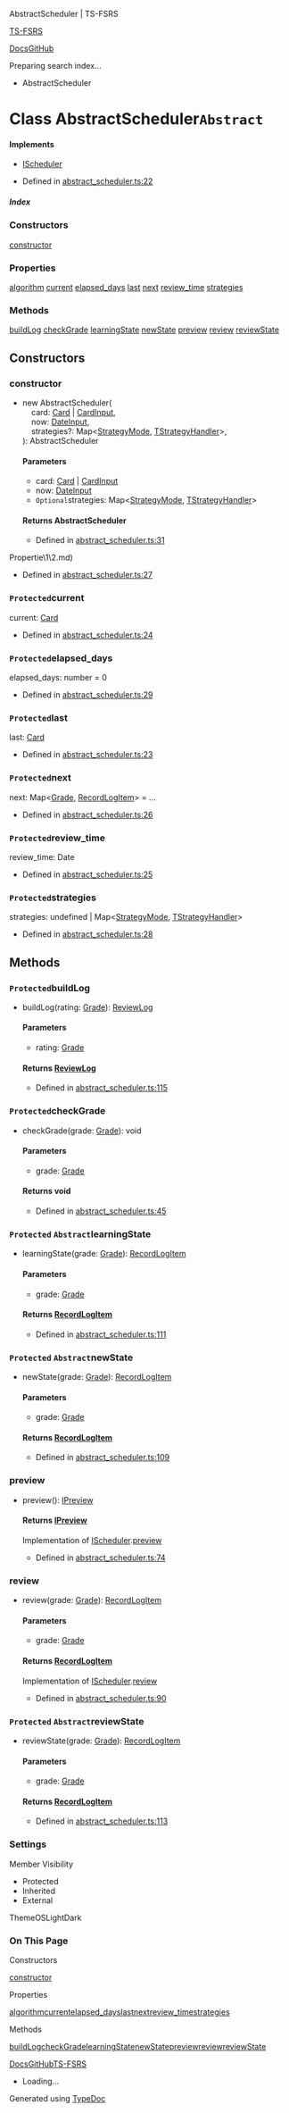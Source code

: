 AbstractScheduler | TS-FSRS

[TS-FSRS](https://open-spaced-repetition.github.io/ts-fsrs/)

[Docs](https://open-spaced-repetition.github.io/ts-fsrs/)[GitHub](https://github.com/open-spaced-repetition/ts-fsrs)

Preparing search index...

* AbstractScheduler

Class AbstractScheduler`Abstract`
=================================

#### Implements

* [IScheduler](../interface\1\2.md)

* Defined in [abstract\_scheduler.ts:22](https://github.com/open-spaced-repetition/ts-fsrs/blob/448c678f6f26c323e9e70bad552dc154ac6f7de6/src/fsrs/abstract_scheduler.ts#L22)

##### Index

### Constructors

[constructor](#constructor)

### Properties

[algorithm](#algorithm)
[current](#current)
[elapsed\_days](#elapsed_days)
[last](#last)
[next](#next)
[review\_time](#review_time)
[strategies](#strategies)

### Methods

[buildLog](#buildlog)
[checkGrade](#checkgrade)
[learningState](#learningstate)
[newState](#newstate)
[preview](#preview)
[review](#review)
[reviewState](#reviewstate)

Constructors
------------

### constructor

* new AbstractScheduler(  
      card: [Card](../interface\1\2.md) | [CardInput](../interface\1\2.md),  
      now: [DateInput](../type\1\2.md\1\2.md),  
      strategies?: Map<[StrategyMode](../enum\1\2.md), [TStrategyHandler](../type\1\2.md)>,  
  ): AbstractScheduler

  #### Parameters

  + card: [Card](../interface\1\2.md) | [CardInput](../interface\1\2.md)
  + now: [DateInput](../type\1\2.md\1\2.md)
  + `Optional`strategies: Map<[StrategyMode](../enum\1\2.md), [TStrategyHandler](../type\1\2.md)>

  #### Returns AbstractScheduler

  + Defined in [abstract\_scheduler.ts:31](https://github.com/open-spaced-repetition/ts-fsrs/blob/448c678f6f26c323e9e70bad552dc154ac6f7de6/src/fsrs/abstract_scheduler.ts#L31)

Propertie\1\2.md)

* Defined in [abstract\_scheduler.ts:27](https://github.com/open-spaced-repetition/ts-fsrs/blob/448c678f6f26c323e9e70bad552dc154ac6f7de6/src/fsrs/abstract_scheduler.ts#L27)

### `Protected`current

current: [Card](../interface\1\2.md)

* Defined in [abstract\_scheduler.ts:24](https://github.com/open-spaced-repetition/ts-fsrs/blob/448c678f6f26c323e9e70bad552dc154ac6f7de6/src/fsrs/abstract_scheduler.ts#L24)

### `Protected`elapsed\_days

elapsed\_days: number = 0

* Defined in [abstract\_scheduler.ts:29](https://github.com/open-spaced-repetition/ts-fsrs/blob/448c678f6f26c323e9e70bad552dc154ac6f7de6/src/fsrs/abstract_scheduler.ts#L29)

### `Protected`last

last: [Card](../interface\1\2.md)

* Defined in [abstract\_scheduler.ts:23](https://github.com/open-spaced-repetition/ts-fsrs/blob/448c678f6f26c323e9e70bad552dc154ac6f7de6/src/fsrs/abstract_scheduler.ts#L23)

### `Protected`next

next: Map<[Grade](../type\1\2.md), [RecordLogItem](../type\1\2.md)> = ...

* Defined in [abstract\_scheduler.ts:26](https://github.com/open-spaced-repetition/ts-fsrs/blob/448c678f6f26c323e9e70bad552dc154ac6f7de6/src/fsrs/abstract_scheduler.ts#L26)

### `Protected`review\_time

review\_time: Date

* Defined in [abstract\_scheduler.ts:25](https://github.com/open-spaced-repetition/ts-fsrs/blob/448c678f6f26c323e9e70bad552dc154ac6f7de6/src/fsrs/abstract_scheduler.ts#L25)

### `Protected`strategies

strategies: undefined | Map<[StrategyMode](../enum\1\2.md), [TStrategyHandler](../type\1\2.md)>

* Defined in [abstract\_scheduler.ts:28](https://github.com/open-spaced-repetition/ts-fsrs/blob/448c678f6f26c323e9e70bad552dc154ac6f7de6/src/fsrs/abstract_scheduler.ts#L28)

Methods
-------

### `Protected`buildLog

* buildLog(rating: [Grade](../type\1\2.md)): [ReviewLog](../interface\1\2.md)

  #### Parameters

  + rating: [Grade](../type\1\2.md)

  #### Returns [ReviewLog](../interface\1\2.md)

  + Defined in [abstract\_scheduler.ts:115](https://github.com/open-spaced-repetition/ts-fsrs/blob/448c678f6f26c323e9e70bad552dc154ac6f7de6/src/fsrs/abstract_scheduler.ts#L115)

### `Protected`checkGrade

* checkGrade(grade: [Grade](../type\1\2.md)): void

  #### Parameters

  + grade: [Grade](../type\1\2.md)

  #### Returns void

  + Defined in [abstract\_scheduler.ts:45](https://github.com/open-spaced-repetition/ts-fsrs/blob/448c678f6f26c323e9e70bad552dc154ac6f7de6/src/fsrs/abstract_scheduler.ts#L45)

### `Protected` `Abstract`learningState

* learningState(grade: [Grade](../type\1\2.md)): [RecordLogItem](../type\1\2.md)

  #### Parameters

  + grade: [Grade](../type\1\2.md)

  #### Returns [RecordLogItem](../type\1\2.md)

  + Defined in [abstract\_scheduler.ts:111](https://github.com/open-spaced-repetition/ts-fsrs/blob/448c678f6f26c323e9e70bad552dc154ac6f7de6/src/fsrs/abstract_scheduler.ts#L111)

### `Protected` `Abstract`newState

* newState(grade: [Grade](../type\1\2.md)): [RecordLogItem](../type\1\2.md)

  #### Parameters

  + grade: [Grade](../type\1\2.md)

  #### Returns [RecordLogItem](../type\1\2.md)

  + Defined in [abstract\_scheduler.ts:109](https://github.com/open-spaced-repetition/ts-fsrs/blob/448c678f6f26c323e9e70bad552dc154ac6f7de6/src/fsrs/abstract_scheduler.ts#L109)

### preview

* preview(): [IPreview](../interface\1\2.md)

  #### Returns [IPreview](../interface\1\2.md)

  Implementation of [IScheduler](../interface\1\2.md).[preview](../interface\1\2.md#preview)

  + Defined in [abstract\_scheduler.ts:74](https://github.com/open-spaced-repetition/ts-fsrs/blob/448c678f6f26c323e9e70bad552dc154ac6f7de6/src/fsrs/abstract_scheduler.ts#L74)

### review

* review(grade: [Grade](../type\1\2.md)): [RecordLogItem](../type\1\2.md)

  #### Parameters

  + grade: [Grade](../type\1\2.md)

  #### Returns [RecordLogItem](../type\1\2.md)

  Implementation of [IScheduler](../interface\1\2.md).[review](../interface\1\2.md#review)

  + Defined in [abstract\_scheduler.ts:90](https://github.com/open-spaced-repetition/ts-fsrs/blob/448c678f6f26c323e9e70bad552dc154ac6f7de6/src/fsrs/abstract_scheduler.ts#L90)

### `Protected` `Abstract`reviewState

* reviewState(grade: [Grade](../type\1\2.md)): [RecordLogItem](../type\1\2.md)

  #### Parameters

  + grade: [Grade](../type\1\2.md)

  #### Returns [RecordLogItem](../type\1\2.md)

  + Defined in [abstract\_scheduler.ts:113](https://github.com/open-spaced-repetition/ts-fsrs/blob/448c678f6f26c323e9e70bad552dc154ac6f7de6/src/fsrs/abstract_scheduler.ts#L113)

### Settings

Member Visibility

* Protected
* Inherited
* External

ThemeOSLightDark

### On This Page

Constructors

[constructor](#constructor)

Properties

[algorithm](#algorithm)[current](#current)[elapsed\_days](#elapsed_days)[last](#last)[next](#next)[review\_time](#review_time)[strategies](#strategies)

Methods

[buildLog](#buildlog)[checkGrade](#checkgrade)[learningState](#learningstate)[newState](#newstate)[preview](#preview)[review](#review)[reviewState](#reviewstate)

[Docs](https://open-spaced-repetition.github.io/ts-fsrs/)[GitHub](https://github.com/open-spaced-repetition/ts-fsrs)[TS-FSRS](../modules.html)

* Loading...

Generated using [TypeDoc](https://typedoc.org/)